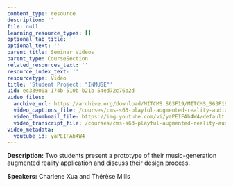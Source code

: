 ```yaml
---
content_type: resource
description: ''
file: null
learning_resource_types: []
optional_tab_title: ''
optional_text: ''
parent_title: Seminar Videos
parent_type: CourseSection
related_resources_text: ''
resource_index_text: ''
resourcetype: Video
title: 'Student Project: "INMUSE"'
uid: ec33900a-174b-510b-b21b-54ed72c76b2d
video_files:
  archive_url: https://archive.org/download/MITCMS.S63F19/MITCMS_S63F19_INMUSE_300k.mp4
  video_captions_file: /courses/cms-s63-playful-augmented-reality-audio-design-exploration-fall-2019/d82f2cf737575da397925f9cc2b33160_yaPEIFAb4W4.vtt
  video_thumbnail_file: https://img.youtube.com/vi/yaPEIFAb4W4/default.jpg
  video_transcript_file: /courses/cms-s63-playful-augmented-reality-audio-design-exploration-fall-2019/7278b4e183d9cf6de4e5afbbdcbb25cb_yaPEIFAb4W4.pdf
video_metadata:
  youtube_id: yaPEIFAb4W4
---
```


**Description:** Two students present a prototype of their music-generation augmented reality application and discuss their design process.

**Speakers:** Charlene Xua and Thérèse Mills